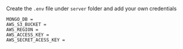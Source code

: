 

Create the `.env` file under `server` folder and add your own credentials

```
MONGO_DB = 
AWS_S3_BUCKET = 
AWS_REGION = 
AWS_ACCESS_KEY = 
AWS_SECRET_ACESS_KEY = 
```
